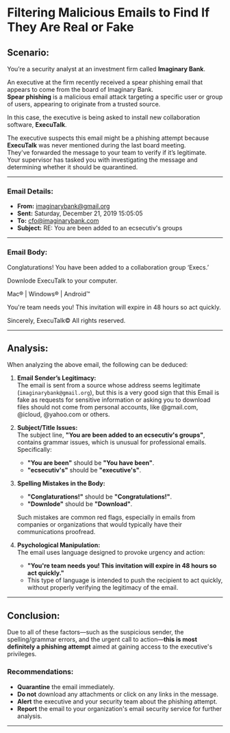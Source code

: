 # Filtering Malicious Emails to Find If They Are Real or Fake

## Scenario: 
You’re a security analyst at an investment firm called **Imaginary Bank**.

An executive at the firm recently received a spear phishing email that appears to come from the board of Imaginary Bank.  
**Spear phishing** is a malicious email attack targeting a specific user or group of users, appearing to originate from a trusted source.

In this case, the executive is being asked to install new collaboration software, **ExecuTalk**.

The executive suspects this email might be a phishing attempt because **ExecuTalk** was never mentioned during the last board meeting.  
They've forwarded the message to your team to verify if it’s legitimate.  
Your supervisor has tasked you with investigating the message and determining whether it should be quarantined.

---

### Email Details:

- **From:** imaginarybank@gmail.org
- **Sent:** Saturday, December 21, 2019 15:05:05
- **To:** cfo@imaginarybank.com
- **Subject:** RE: You are been added to an ecsecutiv's groups

---

### Email Body:

Conglaturations! You have been added to a collaboration group ‘Execs.’

Downlode ExecuTalk to your computer.

Mac® | Windows® | Android™

You're team needs you! This invitation will expire in 48 hours so act quickly.

Sincerely,
ExecuTalk©
All rights reserved.

---

## Analysis:

When analyzing the above email, the following can be deduced:

1. **Email Sender’s Legitimacy:**  
   The email is sent from a source whose address seems legitimate (`imaginarybank@gmail.org`), but this is a very good sign that this Email is fake as requests for sensitive information or asking you to download files should not come from personal accounts, like @gmail.com, @icloud, @yahoo.com or others.

2. **Subject/Title Issues:**  
   The subject line, **"You are been added to an ecsecutiv's groups"**, contains grammar issues, which is unusual for professional emails. Specifically:
   - **"You are been"** should be **"You have been"**.
   - **"ecsecutiv's"** should be **"executive's"**.
   
3. **Spelling Mistakes in the Body:**
   - **"Conglaturations!"** should be **"Congratulations!"**.
   - **"Downlode"** should be **"Download"**.
   
   Such mistakes are common red flags, especially in emails from companies or organizations that would typically have their communications proofread.

4. **Psychological Manipulation:**  
   The email uses language designed to provoke urgency and action:
   - **"You're team needs you! This invitation will expire in 48 hours so act quickly."**
   - This type of language is intended to push the recipient to act quickly, without properly verifying the legitimacy of the email.

---

## Conclusion:

Due to all of these factors—such as the suspicious sender, the spelling/grammar errors, and the urgent call to action—**this is most definitely a phishing attempt** aimed at gaining access to the executive's privileges.

### Recommendations:
- **Quarantine** the email immediately.
- **Do not** download any attachments or click on any links in the message.
- **Alert** the executive and your security team about the phishing attempt.
- **Report** the email to your organization's email security service for further analysis.

---
